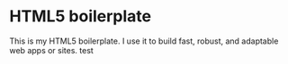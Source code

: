 # HTML5 boilerplate
This is my HTML5 boilerplate. I use it to build fast, robust, and adaptable web apps or sites.
test